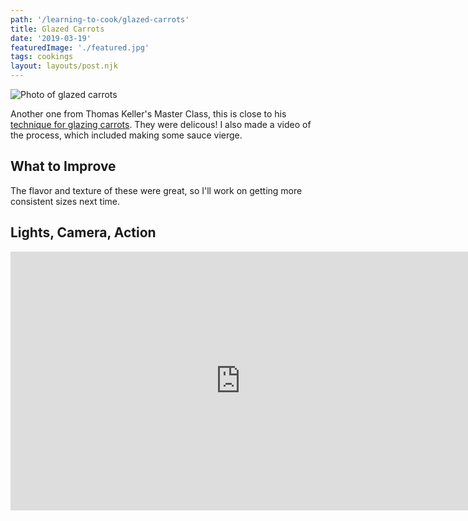 ```yaml
---
path: '/learning-to-cook/glazed-carrots'
title: Glazed Carrots
date: '2019-03-19'
featuredImage: './featured.jpg'
tags: cookings
layout: layouts/post.njk
---
```


![Photo of glazed carrots](/img/learning-to-cook/glazed-carrots/glazed-carrots.jpg)

Another one from Thomas Keller's Master Class, this is close to his [technique for glazing carrots](https://www.masterclass.com/classes/thomas-keller-teaches-cooking-techniques/chapters/glazing-carrots). They were delicous! I also made a video of the process, which included making some sauce vierge.

## What to Improve

The flavor and texture of these were great, so I'll work on getting more consistent sizes next time.

## Lights, Camera, Action

<iframe
  src="https://player.vimeo.com/video/331557061?title=0&byline=0&portrait=0"
  style={{
    marginTop: `32px`,
  }}
  width="736"
  height="414"
  frameborder="0"
  allow="autoplay; fullscreen"
  allowfullscreen
></iframe>

